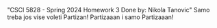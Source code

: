 "CSCI 5828 - Spring 2024 
Homework 3 
Done by: Nikola Tanovic" 
Samo treba jos vise voleti Partizan!
Partizaaan i samo Partizaaan!